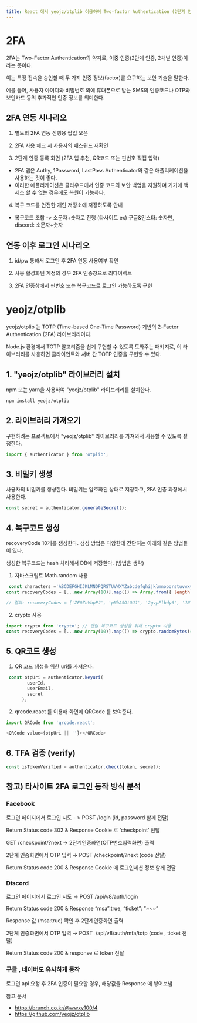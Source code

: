 ```yaml
---
title: React 에서 yeojz/otplib 이용하여 Two-factor Authentication (2단계 인증) 구현하기
---
```


# 2FA
2FA는 Two-Factor Authentication의 약자로, 이중 인증(2단계 인증, 2채널 인증)이라는 뜻이다. 

이는 특정 접속을 승인할 때 두 가지 인증 정보(factor)를 요구하는 보안 기술을 말한다.

예를 들어, 사용자 아이디와 비밀번호 외에 휴대폰으로 받는 SMS의 인증코드나 OTP와 보안카드 등의 추가적인 인증 정보를 의미한다.

## 2FA 연동 시나리오
1) 별도의 2FA 연동 진행용 팝업 오픈

2) 2FA 사용 체크 시 사용자의 패스워드 재확인

3) 2단계 인증 등록 화면 (2FA 앱 추천, QR코드 또는 핀번호 직접 입력)
- 2FA 앱은 Authy, 1Password, LastPass Authenticator와 같은 애플리케이션을 사용하는 것이 좋다.  
- 이러한 애플리케이션은 클라우드에서 인증 코드의 보안 백업을 지원하며 기기에 액세스 할 수 없는 경우에도 복원이 가능하다.

4) 복구 코드를 안전한 개인 저장소에 저장하도록 안내
- 복구코드 조합  -> 소문자+숫자로 진행   (타사이트 ex) 구글&인스타: 숫자만,  discord: 소문자+숫자
## 연동 이후 로그인 시나리오
1) id/pw 통해서 로그인 후 2FA 연동 사용여부 확인

2) 사용 활성화된 계정의 경우 2FA 인증창으로 리다이렉트

3)  2FA 인증창에서 핀번호 또는 복구코드로 로그인 가능하도록 구현

#  yeojz/otplib
yeojz/otplib 는 TOTP (Time-based One-Time Password) 기반의 2-Factor Authentication (2FA) 라이브러리이다. 

Node.js 환경에서 TOTP 알고리즘을 쉽게 구현할 수 있도록 도와주는 패키지로, 이 라이브러리를 사용하면 클라이언트와 서버 간 TOTP 인증을 구현할 수 있다.


## 1. "yeojz/otplib" 라이브러리 설치
npm 또는 yarn을 사용하여 "yeojz/otplib" 라이브러리를 설치한다.
```javascript
npm install yeojz/otplib
```
## 2. 라이브러리 가져오기
구현하려는 프로젝트에서 "yeojz/otplib" 라이브러리를 가져와서 사용할 수 있도록 설정한다.
```javascript
import { authenticator } from 'otplib';
```
## 3. 비밀키 생성
사용자의 비밀키를 생성한다. 비밀키는 암호화된 상태로 저장하고, 2FA 인증 과정에서 사용한다.

```javascript
const secret = authenticator.generateSecret();
```
## 4. 복구코드 생성
recoveryCode 10개를 생성한다. 생성 방법은 다양한데 간단히는 아래와 같은 방법들이 있다.

생성한 복구코드는 hash 처리해서 DB에 저장한다. (방법은 생략)

1) 자바스크립트 Math.random 사용 
```javascript
 const characters ='ABCDEFGHIJKLMNOPQRSTUVWXYZabcdefghijklmnopqrstuvwxyz0123456789';
const recoveryCodes = [...new Array(10)].map(() => Array.from({ length: 10}).map(() => characters.charAt(Math.floor(Math.random() * characters.length))).join(''));

// 결과: recoveryCodes = ['ZE0ZoVhpPJ', 'pNbASOtOUJ', '2gvpFlbdy6', 'JNYe2T8LDS', 'sHK2oDskRM', 'sZeMVYZWH5', 'HVAokxMLZi', 'Mjw90R4rLF', 'W5SEExmLcs', 'NqKclj47o7']
```

2) crypto 사용
```javascript
import crypto from 'crypto'; // 랜덤 복구코드 생성을 위해 crypto 사용
const recoveryCodes = [...new Array(10)].map(() => crypto.randomBytes(4).toString('hex'));
```

## 5. QR코드 생성

1) QR 코드 생성을 위한 uri를 가져온다.
```javascript
 const otpUri = authenticator.keyuri(
        userId,
        userEmail,
        secret
      );
```

2) qrcode.react 를 이용해 화면에 QRCode 를 보여준다.
```javascript
import QRCode from 'qrcode.react';

<QRCode value={otpUri || ''}></QRCode>
```

## 6. TFA 검증 (verify)
```javascript
const isTokenVerified = authenticator.check(token, secret);
```

## 참고) 타사이트 2FA 로그인 동작 방식 분석
### Facebook

로그인 페이지에서 로그인 시도 - > POST /login  (id, password 함께 전달)

Return Status code 302 & Response Cookie 로 ‘checkpoint’ 전달

GET /checkpoint/?next → 2단계인증화면(OTP번호입력화면) 출력

2단계 인증화면에서 OTP 입력 → POST /checkpoint/?next (code 전달)

Return Status code 200 & Response Cookie 에 로그인세션 정보 함께 전달

### Discord

로그인 페이지에서 로그인 시도 → POST /api/v8/auth/login

Return Status code 200 & Response “msa”:true, “ticket”: “~~~”

Response 값 (msa:true) 확인 후 2단계인증화면 출력

2단계 인증화면에서 OTP 입력 → POST  /api/v8/auth/mfa/totp (code , ticket 전달)

Return Status code 200 &  response 로 token 전달

### 구글 , 네이버도 유사하게 동작

로그인 api 요청 후 2FA 인증이 필요할 경우, 해당값을 Response 에  넣어보냄


참고 문서
- https://brunch.co.kr/@wwxy100/4
- https://github.com/yeojz/otplib
